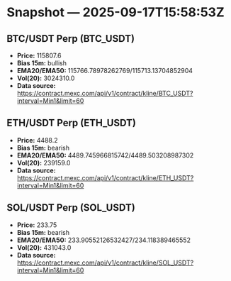 # Snapshot — 2025-09-17T15:58:53Z

## BTC/USDT Perp (BTC_USDT)
- **Price:** 115807.6
- **Bias 15m:** bullish
- **EMA20/EMA50:** 115766.78978262769/115713.13704852904
- **Vol(20):** 3024310.0
- **Data source:** https://contract.mexc.com/api/v1/contract/kline/BTC_USDT?interval=Min1&limit=60

## ETH/USDT Perp (ETH_USDT)
- **Price:** 4488.2
- **Bias 15m:** bearish
- **EMA20/EMA50:** 4489.745966815742/4489.503208987302
- **Vol(20):** 239159.0
- **Data source:** https://contract.mexc.com/api/v1/contract/kline/ETH_USDT?interval=Min1&limit=60

## SOL/USDT Perp (SOL_USDT)
- **Price:** 233.75
- **Bias 15m:** bearish
- **EMA20/EMA50:** 233.90552126532427/234.118389465552
- **Vol(20):** 431043.0
- **Data source:** https://contract.mexc.com/api/v1/contract/kline/SOL_USDT?interval=Min1&limit=60
